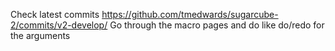 Check latest commits
https://github.com/tmedwards/sugarcube-2/commits/v2-develop/
Go through the macro pages and do like do/redo for the arguments